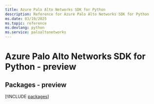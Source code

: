 ```yaml
---
title: Azure Palo Alto Networks SDK for Python
description: Reference for Azure Palo Alto Networks SDK for Python
ms.date: 03/19/2025
ms.topic: reference
ms.devlang: python
ms.service: paloaltonetworks
---
```

# Azure Palo Alto Networks SDK for Python - preview
## Packages - preview
[!INCLUDE [packages](palo-alto-networks-index.md)]